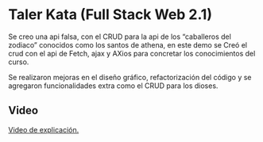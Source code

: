 # Taler Kata (Full Stack Web 2.1)

Se creo una api falsa, con el CRUD para la api de los “caballeros del zodiaco” conocidos como los santos de athena, en este demo se Creó el crud con el api de Fetch, ajax y AXios para concretar los conocimientos del curso.

Se realizaron mejoras en el diseño gráfico, refactorización del código y se agregaron funcionalidades extra como el CRUD para los dioses.

## Video #
<a href="">Video de explicación.</a>

